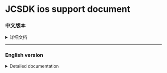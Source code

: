   
[iOS14 support]: https://github.com/Romambo/JCSDK_DocumentFile/blob/main/iOS14_support.md 
[JCSDK]: https://github.com/Romambo/JCSDK  
[DataCollenction_SDK]: https://github.com/Romambo/DataCollection_SDK  
[ADThirdParty_SDK]: https://github.com/Romambo/ADThirdParty_SDK  
[图片1]: https://github.com/Romambo/JCSDK_DocumentFile/blob/main/imageFile/ios_image1.png
[图片2]:https://github.com/Romambo/JCSDK_DocumentFile/blob/main/imageFile/ios_image2.png

# JCSDK ios support document

### 中文版本

<details>
<summary>详细文档</summary>
 
- **SDK简介：**  
 JCSDK是MS公司提供的一套广告类型的SDK，内部集成了各大广告商的广告SDK和相关数据统计SDK，便于平台之间对应用内广告的联合运营和数据分析。  
   1. 支持广告类型：  
   开屏广告、banner广告、激励视频广告、插屏广告、native广告  
   2. 版本记录：  
   
      <details>
      <summary>1.0.0</summary>

      支持开发者工具: Xcode 11  
      系统版本:iOS 9.0
      </details>

      <details>
      <summary>2.0.0</summary>

      支持开发者工具: Xcode 12  
      系统版本:iOS 9.0

      **更新内容**  
      >1.新增了流量组和连续展示功能逻辑、升级内部广告接口 V4 -> V5  
      >2.新增 "kochava" and "tenjin" 数据统计平台  
      >3.修改了unity使用者需要接入的OC初始化接口. 详情见: JC_unityAdApi.h
      ```
      旧代码
      //-(void)initJCSDKWithLog:(BOOL)isOpenLog isFirstShowSplash:(BOOL)isShow splashClose:(unityBlock)block;
      新代码
      -(void)initJCSDKWithUnityShow:(unityBlock)block;
      ```

      >4.修改了iOS日志打印接口。新增日志等级功能，详情见: JCAdCallBackHeader.h  
      ```
      旧代码
      //+(void)setOpenPlatformLog:(BOOL)openPlatformLog;
      新代码
      +(void)setTheLogLevel:(MSLogLevelStatus)logLevel;

      ```

      >5.修改了JCiOSConfig.plist文件, 新增字段:   
         "KochavaAppID":    kochava 初始化参数   
         "TenJinAppID":     TenJin 初始化参数   
         "ShowSplashFirst": 应用首次打开是否展示开屏广告. 
         "LogLevel":日志等级 1、关闭. 2、打开JC日志. 3、打开JC+广告日志. 4、打开JC+广告+数据日志. 默认值:1  

      **项目配置：**  
      * 添加系统库:  
         > AppTrackingTransparency.framework  
      * 添加第三方库和文件:
         > KochavaCore.framework               (Embed & Sign)  
         > KochavaTracker.framework            (Embed & Sign)  
         > KochavaAdNetwork.framework          (Embed & Sign)  
         > libTenjinSDK.a  
         > TenjinSDK.h 
      </details>  
 
- **SDK接入配置:**  

   <details>
   <summary>content</summary>

   1. SDK库和所需支持库：  
    [JCSDK]  
    [DataCollenction_SDK]  
    [ADThirdParty_SDK]  
   
   2. info.pist 配置：
   ```
   支持http网络配置
   <key>NSAppTransportSecurity</key>
   <dict>
   <key>NSAllowsArbitraryLoads</key>
   <true/>
   </dict>

   Google相关参数配置
   <key>GADApplicationIdentifier</key>
   <string>ca-app-pub-9488501426181082/7319780494</string>
   ```
   3. build setting 配置：  
    bitcode 设置为NO  
    other Linker Flags 设置 -ObjC  
   
   4. iOS14 支持：  
    详情见 [iOS14 support] 说明文档.  
   
   5. 导入系统支持库：  
    Accelerate.framework  
    AdSupport.framework  
    AVFoundation.framework  
    CoreGraphics.framework  
    CoreLocation.framework  
    CoreMedia.framework  
    CoreMotion.framework  
    CoreTelephony.framework  
    iAd.framework  
    MessageUI.framework  
    SafariServices.framework  
    Security.framework  
    SystemConfiguration.framework  
    UIKit.framework  
    VideoToolbox.framework  
    WebKit.framework  
    AppTrackingTransparency.framework  
    libbz2.tbd  
    libc++.tbd  
    libresolv.9.tbd  
    libsqlite3.tbd  
    libxml2.tbd  
    libz.tbd  
   
   6. JCiOSConfig.plist 参数说明：  
    V1.0.0 提供  
    
    | Item      | Value |
    | --------- | -----:|
    | appid  | JCSDK初始化所需的appid |
    | channelid  | JCSDK初始化所需的channelid |
    | ReYunAppID  | 热云初始化appid |
    | ReYunChannelID  | 热云初始化channleid |   
    | UmengAppID  | Umeng初始化appid |
    | ShuShuAppID  | 数数平台初始化appid |
    | TalkingDataAppID  | TalkingData平台初始化appid |   
    
    V2.0.0 新增  
   
    | Item      | Value |
    | --------- | -----:|
    | KochavaAppID  | kochava初始化所需的appid |
    | TenJinAppID  | tenjin初始化所需的appid |
    | ShowSplashFirst  | 首次打开应用是否展示开屏广告，bool类型 YES/NO |
    | LogLevel  | 日志等级：字符串1、关闭。2、开JC日志。3、开JC+ad日志。4、开JC+ad+data 日志 |
   </details>
   
- **SDK相关Api:**
   <details>
   <summary>content</summary>

   如果文档内API和framework内API有冲突，请以framework内API为准。
   1. 头文件：
   #import <JCSDK/JCSDK.h>  
   
   2. 初始化SDK：  
   ```
   //appid 和 channelid如果在JCiOSConfig.plist配置 ，可传空。 
   //isOpenInBody 是否开启体内配置，旧接口参数，2.0.0之后都需传入YES，否则没有广告位
   +(void)jcSDKInitConfigWithAppId:(NSString*)appId channelId:(NSString*)channelId isOpenInBody:(BOOL)isOpenInBody block:(void(^)(BOOL isOk))block;
   ```
   
   3. splash广告api：    
   ```
   //开屏请在window加载之后被调用
   [JC_iOSAdApi loadSplashView];
   ```
   
   4. banner广告api：  
   ```
   //推荐：先调用load进行广告位“预热” ，展示之前判断isReady是否为YES ，请自行设计调用场景，api最好不要连续，以免未及时load到数据
   [JC_iOSAdApi loadBannerConfig];

   BOOL isReady = [JC_iOSAdApi bannerIsReady]
   //con传入当前控制器即可
   [JC_iOSAdApi showBannerViewWithCon:con];
   ```
   
   5. Intersitial 广告 api：  
   ```
   ///推荐调用顺序 load - isReady - show - isReady - show（sdk内部采用了自动加载插屏资源功能，外部使用只需要调用一次load接口）
   [JC_iOSAdApi loadIntersitialConfig];

   BOOL isReady = [JC_iOSAdApi intersitialIsReady]

   [JC_iOSAdApi showIntersitialView];
   ```
   
   6. RewardView广告api：  
   ```
   //推荐调用顺序 load - isReady - show - isReady - show（sdk内部采用了自动加载激励视频资源功能，外部使用只需要调用一次load接口）
   [JC_iOSAdApi loadRewardConfig];
   BOOL isReady = [JC_iOSAdApi rewardVIsReady]
   [JC_iOSAdApi showRewardView];
   ```
   
   7. native 广告 api：  
   ```
   //native没有缓存池，每次使用调用load ，判断isReady后再展示。show方法有返回值，返回根据config生成的广告view 
   //JCNativeConfig 是native展示广告位的配置类，请配置完整，否则可能导致加载视图异常，请将返回的view加载到需要显示的视图上
   
   [JC_iOSAdApi loadNativeConfigSize:CGSizeMake(CGRectGetWidth(self.view.bounds), 350)]; //size：请和展示的原生view大小相同，避免加载不全

   BOOL isReady = [JC_iOSAdApi nativeIsReady]

   JCNativeConfig *config = [[JCNativeConfig alloc]init];
   config.ADFrame = CGRectMake(.0f, 200.0f, CGRectGetWidth(self.view.bounds), 350.0f);
   config.mediaViewFrame = CGRectMake(0, 120.0f, CGRectGetWidth(self.view.bounds), 350.0f - 120.0f);
   config.renderingViewClass = [[[CustomView alloc]init] class];
   config.rootViewController = self;
   UIView *adview = [JC_iOSAdApi showNativeConfigWithConfig:config];
   // 添加adview到视图上
   ```
   
   8. 广告回调 api：  
   ```
   //以下是splash广告的回调api使用示例，其他广告回调请自行使用.回调监听的key ，相关状态类型、回调参数说明请查看JCAdCallBackHeader.h类，请选择所需要的回调状态和参数进行监听和使用
   [[NSNotificationCenter defaultCenter]addObserver:self selector:@selector(msAdLoadCallBack:) name:MSSplashADKey object:nil];

   -(void)msAdLoadCallBack:(NSNotification*)noti{
       NSLog(@"%@",noti.userInfo);
       NSInteger code = [noti.userInfo[@"status"] integerValue];
       switch (code) {
           case MSAd_splashDidShow:
           {
               NSLog(@"MSAd_splashDidShow");
           }
               break;

           default:
               break;
       }
   }
   ```
   
   9. 关于欧盟地区展示GDPR： 
   ```
   /// Determine if it is EU territory API
   /// @param block callback isEU? YES / NO
   +(void)getLocationIsEU:(void(^)(BOOL isEU))block;

   /// the GDPR interface API
   /// @param dismissblock close Interface callback
   /// @param failBlock show Fail callback
   +(void)jcSDKShowGDPRWithDismissblock:(void(^)(void))dismissblock loadFailblock:(void(^)(NSError *error))failBlock;
   ```
   </details>


- **常见报错处理:**
 
  <details>
  <summary>content</summary>

  1. 如果使用了快手SDK，在打包上传AppStore的时候，苹果不支持模拟器相关支持二进制，可以加入以下脚本，来删除模拟器相关二进制内容。  
  
    `APP_PATH="${TARGET_BUILD_DIR}/${WRAPPER_NAME}"`  
    `find "$APP_PATH" -name '*.framework' -type d | while read -r FRAMEWORK`  
    `do`  
    ` FRAMEWORK_EXECUTABLE_NAME=$(defaults read "$FRAMEWORK/Info.plist" CFBundleExecutable)`  
    ` FRAMEWORK_EXECUTABLE_PATH="$FRAMEWORK/$FRAMEWORK_EXECUTABLE_NAME"`  
    ` echo "Executable is $FRAMEWORK_EXECUTABLE_PATH"`  
    ` EXTRACTED_ARCHS=()`  
    ` for ARCH in $ARCHS`  
    ` do`  
    `     echo "Extracting $ARCH from $FRAMEWORK_EXECUTABLE_NAME"`  
    `     lipo -extract "$ARCH" "$FRAMEWORK_EXECUTABLE_PATH" -o "$FRAMEWORK_EXECUTABLE_PATH-$ARCH"`  
    `     EXTRACTED_ARCHS+=("$FRAMEWORK_EXECUTABLE_PATH-$ARCH")`  
    ` done`  
    ` echo "Merging extracted architectures: ${ARCHS}"`  
    ` lipo -o "$FRAMEWORK_EXECUTABLE_PATH-merged" -create "${EXTRACTED_ARCHS[@]}"`  
    ` rm "${EXTRACTED_ARCHS[@]}"`  
    ` echo "Replacing original executable with thinned version"`  
    ` rm "$FRAMEWORK_EXECUTABLE_PATH"`  
    ` mv "$FRAMEWORK_EXECUTABLE_PATH-merged" "$FRAMEWORK_EXECUTABLE_PATH"`  
    ` done`  
  
  ![图片2]

  </details>

  
  

</details>
 
 ----
 
 ### English version
 
<details>
<summary>Detailed documentation</summary>
 
- **SDK Introduction：**  
 JCSDK is a set of advertising SDK provided by MS. It integrates the advertising SDKs of major advertisers and related data statistics SDKs to facilitate the joint operation and data analysis of in-app advertising between platforms.  
   1. Support ad types：  
   splash ads、banner ads、rewardVideo ads、inter ads、native ads  
   2. Version record：  
        <details>
        <summary>1.0.0</summary>

        support development tools: Xcode 11  
        system version:iOS 9.0
        </details>

        <details>
        <summary>2.0.0</summary>

        support development tools: Xcode 12  
        system version:iOS 9.0

        **update content**  
        >1.Added internal logic waterfall and continuous display  
        >2.Added "kochava" and "tenjin" statistics  
        >3.Change the SDK initialization interface used by Unity. see: JC_unityAdApi.h
        ```
        old code
        //-(void)initJCSDKWithLog:(BOOL)isOpenLog isFirstShowSplash:(BOOL)isShow splashClose:(unityBlock)block;
        new code
        -(void)initJCSDKWithUnityShow:(unityBlock)block;
        ```

        >4.Change the log log interface, increase the log level.  see: JCAdCallBackHeader.h  
        ```
        old code
        //+(void)setOpenPlatformLog:(BOOL)openPlatformLog;
        new code
        +(void)setTheLogLevel:(MSLogLevelStatus)logLevel;
        ```

        >5.Change JCiOSConfig.plist, add:   
           "KochavaAppID":    kochava initialization parameters   
           "TenJinAppID":     TenJin initialization parameters   
           "ShowSplashFirst": Whether to display splash when the app is first opened. 
           "LogLevel":loglevel 1、closeAll. 2、open JC_log. 3、open JC+AD log. 4、open JC+AD+Data log. Defaults:1  

        **Project configuration：**  
        * add System library:  
           > AppTrackingTransparency.framework  
        * add Third party library and file:
           > KochavaCore.framework               (Embed & Sign)  
           > KochavaTracker.framework            (Embed & Sign)  
           > KochavaAdNetwork.framework          (Embed & Sign)  
           > libTenjinSDK.a  
           > TenjinSDK.h 
        </details> 
 
- **SDK Access configuration:**  

   <details>
   <summary>content</summary>

   1. SDK library and required support library：  
    [JCSDK]  
    [DataCollenction_SDK]  
    [ADThirdParty_SDK]  
   
   2. info.pist configuration：
   ```
   Support http network configuration
   <key>NSAppTransportSecurity</key>
   <dict>
   <key>NSAllowsArbitraryLoads</key>
   <true/>
   </dict>

   Google configuration
   <key>GADApplicationIdentifier</key>
   <string>ca-app-pub-9488501426181082/7319780494</string>
   ```
   3. build setting configuration：  
    "bitcode" set "NO"  
    "other Linker Flags" set "-ObjC"  
   
   4. iOS14 support：  
    see [iOS14 support] document.  
   
   5. Import system support library：  
   
    Accelerate.framework  
    AdSupport.framework  
    AVFoundation.framework  
    CoreGraphics.framework  
    CoreLocation.framework  
    CoreMedia.framework  
    CoreMotion.framework  
    CoreTelephony.framework  
    iAd.framework  
    MessageUI.framework  
    SafariServices.framework  
    Security.framework  
    SystemConfiguration.framework  
    UIKit.framework  
    VideoToolbox.framework  
    WebKit.framework  
    AppTrackingTransparency.framework  
    libbz2.tbd  
    libc++.tbd  
    libresolv.9.tbd  
    libsqlite3.tbd  
    libxml2.tbd  
    libz.tbd  
   
   6. JCiOSConfig.plist Parameter Description：  
    V1.0.0 add  
    
    | Item      | Value |
    | --------- | -----:|
    | appid  | Appid required for JCSDK initialization |
    | channelid  | ChannelId required for JCSDK initialization |
    | ReYunAppID  | Appid required for reyun initialization |
    | ReYunChannelID  | channelId required for reyun initialization |   
    | UmengAppID  | Appid required for UMeng initialization |
    | ShuShuAppID  | Appid required for 数数 initialization |
    | TalkingDataAppID  | Appid required for TalkingData initialization |   
    
    V2.0.0 add  
   
    | Item      | Value |
    | --------- | -----:|
    | KochavaAppID  | Appid required for Kochava initialization |
    | TenJinAppID  | Appid required for tenjin initialization |
    | ShowSplashFirst  | Whether to display an open-screen ad when opening the app for the first time，bool type: YES/NO |
    | LogLevel  | Log level: string type. 1. Close. 2. Open JC log. 3. Open JC+ad log. 4. Open JC+ad+data log |
   </details>
   
- **SDK Api:**
   <details>
   <summary>content</summary>

   If there is a conflict between the API in the document and the API in the framework, please refer to the API in the framework.  
   
   1. header：
   #import <JCSDK/JCSDK.h>  
   
   2. init SDK：  
   ```
   //If appid and channelid are configured in JCiOSConfig.plist, they can be passed empty. 
   //isOpenInBody: Whether to open the body configuration (old interface parameters). After 2.0.0, YES must be passed in, otherwise there will be no advertising space
   +(void)jcSDKInitConfigWithAppId:(NSString*)appId channelId:(NSString*)channelId isOpenInBody:(BOOL)isOpenInBody block:(void(^)(BOOL isOk))block;
   ```
   
   3. splash api：    
   ```
   //Open the screen, splash be called after the window is loaded
   [JC_iOSAdApi loadSplashView];
   ```
   
   4. banner api：  
   ```
   //Recommendation: First call load to "warm up" the ad space, and judge whether isReady is YES before displaying. Please design the calling scene by yourself. The api is best not to be continuous, so as not to load the data in time
   [JC_iOSAdApi loadBannerConfig];

   BOOL isReady = [JC_iOSAdApi bannerIsReady]
   //con Just pass in the current controller
   [JC_iOSAdApi showBannerViewWithCon:con];
   ```
   
   5. Intersitial api：  
   ```
   ///Recommended calling sequence load-isReady-show-isReady-show (The automatic loading of interstitial resources is used inside the SDK, and the load interface only needs to be called once for external use)
   [JC_iOSAdApi loadIntersitialConfig];

   BOOL isReady = [JC_iOSAdApi intersitialIsReady]

   [JC_iOSAdApi showIntersitialView];
   ```
   
   6. RewardView api：  
   ```
   //Recommended calling sequence load-isReady-show-isReady-show (The function of automatically loading incentive video resources is used inside the SDK, and the load interface only needs to be called once for external use)
   [JC_iOSAdApi loadRewardConfig];
   BOOL isReady = [JC_iOSAdApi rewardVIsReady]
   [JC_iOSAdApi showRewardView];
   ```
   
   7. native api：  
   ```
   //Native does not have a buffer pool. Call load every time you use it, and then display it after judging isReady. The show method has a return value, which returns the ad view generated according to config 
   //JCNativeConfig is the configuration class of native display ad slots. Please configure it completely, otherwise it may cause abnormal loading of the view. Please load the returned view to the view that needs to be displayed
   
   //size：Please be the same size as the displayed native view to avoid incomplete loading
   [JC_iOSAdApi loadNativeConfigSize:CGSizeMake(CGRectGetWidth(self.view.bounds), 350)]; 

   BOOL isReady = [JC_iOSAdApi nativeIsReady]

   JCNativeConfig *config = [[JCNativeConfig alloc]init];
   config.ADFrame = CGRectMake(.0f, 200.0f, CGRectGetWidth(self.view.bounds), 350.0f);
   config.mediaViewFrame = CGRectMake(0, 120.0f, CGRectGetWidth(self.view.bounds), 350.0f - 120.0f);
   config.renderingViewClass = [[[CustomView alloc]init] class];
   config.rootViewController = self;
   UIView *adview = [JC_iOSAdApi showNativeConfigWithConfig:config];
   // add adview to superView
   ```
   
   8. ad callbcak api：  
   ```
   //The following is an example of using the callback api of the splash advertisement. For other advertisement callbacks, please use it yourself. The key for callback monitoring. Please refer to the "JCAdCallBackHeader.h" class for related status types and callback parameter descriptions. Please select the required callback status and parameters for monitoring and use
   
   [[NSNotificationCenter defaultCenter]addObserver:self selector:@selector(msAdLoadCallBack:) name:MSSplashADKey object:nil];

   -(void)msAdLoadCallBack:(NSNotification*)noti{
       NSLog(@"%@",noti.userInfo);
       NSInteger code = [noti.userInfo[@"status"] integerValue];
       switch (code) {
           case MSAd_splashDidShow:
           {
               NSLog(@"MSAd_splashDidShow");
           }
               break;

           default:
               break;
       }
   }
   ```
   
   9. about GDPR： 
   ```
   /// Determine if it is EU territory API
   /// @param block callback isEU? YES / NO
   +(void)getLocationIsEU:(void(^)(BOOL isEU))block;

   /// the GDPR interface API
   /// @param dismissblock close Interface callback
   /// @param failBlock show Fail callback
   +(void)jcSDKShowGDPRWithDismissblock:(void(^)(void))dismissblock loadFailblock:(void(^)(NSError *error))failBlock;
   ```
   </details>


- **Common error handling:**
 
  <details>
  <summary>content</summary>

  1. If you use KSAdSDK, when you package and upload AppStore, Apple does not support the emulator-related support binary, you can add the following script to delete the emulator-related binary content.  
  
    `APP_PATH="${TARGET_BUILD_DIR}/${WRAPPER_NAME}"`  
    `find "$APP_PATH" -name '*.framework' -type d | while read -r FRAMEWORK`  
    `do`  
    ` FRAMEWORK_EXECUTABLE_NAME=$(defaults read "$FRAMEWORK/Info.plist" CFBundleExecutable)`  
    ` FRAMEWORK_EXECUTABLE_PATH="$FRAMEWORK/$FRAMEWORK_EXECUTABLE_NAME"`  
    ` echo "Executable is $FRAMEWORK_EXECUTABLE_PATH"`  
    ` EXTRACTED_ARCHS=()`  
    ` for ARCH in $ARCHS`  
    ` do`  
    `     echo "Extracting $ARCH from $FRAMEWORK_EXECUTABLE_NAME"`  
    `     lipo -extract "$ARCH" "$FRAMEWORK_EXECUTABLE_PATH" -o "$FRAMEWORK_EXECUTABLE_PATH-$ARCH"`  
    `     EXTRACTED_ARCHS+=("$FRAMEWORK_EXECUTABLE_PATH-$ARCH")`  
    ` done`  
    ` echo "Merging extracted architectures: ${ARCHS}"`  
    ` lipo -o "$FRAMEWORK_EXECUTABLE_PATH-merged" -create "${EXTRACTED_ARCHS[@]}"`  
    ` rm "${EXTRACTED_ARCHS[@]}"`  
    ` echo "Replacing original executable with thinned version"`  
    ` rm "$FRAMEWORK_EXECUTABLE_PATH"`  
    ` mv "$FRAMEWORK_EXECUTABLE_PATH-merged" "$FRAMEWORK_EXECUTABLE_PATH"`  
    ` done`  
  
  ![图片2]

  </details>

  
  

</details>

